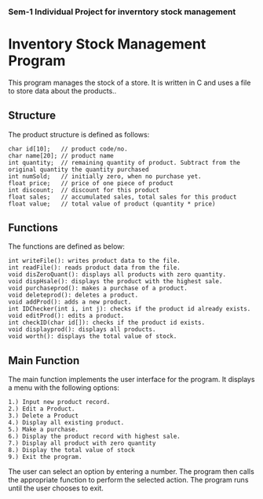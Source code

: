 ### Sem-1 Individual Project for inverntory stock management 

# Inventory Stock Management Program
This program manages the stock of a store. It is written in C and uses a file to store data about the products..

## Structure

The product structure is defined as follows:

    char id[10];   // product code/no.
    char name[20]; // product name
    int quantity;  // remaining quantity of product. Subtract from the original quantity the quantity purchased
    int numSold;   // initially zero, when no purchase yet.
    float price;   // price of one piece of product
    int discount;  // discount for this product
    float sales;   // accumulated sales, total sales for this product
    float value;   // total value of product (quantity * price)

## Functions
The functions are defined as below:

    int writeFile(): writes product data to the file.
    int readFile(): reads product data from the file.
    void disZeroQuant(): displays all products with zero quantity.
    void dispHsale(): displays the product with the highest sale.
    void purchaseprod(): makes a purchase of a product.
    void deleteprod(): deletes a product.
    void addProd(): adds a new product.
    int IDChecker(int i, int j): checks if the product id already exists.
    void editProd(): edits a product.
    int checkID(char id[]): checks if the product id exists.
    void displayprod(): displays all products.
    void worth(): displays the total value of stock.

## Main Function

The main function implements the user interface for the program. It displays a menu with the following options:

    1.) Input new product record.
    2.) Edit a Product.
    3.) Delete a Product
    4.) Display all existing product.
    5.) Make a purchase.
    6.) Display the product record with highest sale.
    7.) Display all product with zero quantity
    8.) Display the total value of stock
    9.) Exit the program.

The user can select an option by entering a number. The program then calls the appropriate function to perform the selected action. The program runs until the user chooses to exit.
